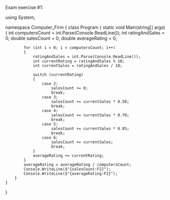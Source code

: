Exam exercise #1:


using System;

namespace Computer_Firm
{
    class Program
    {
        static void Main(string[] args)
        {
            int computersCount = int.Parse(Console.ReadLine());
            int ratingAndSales = 0;
            double salesCount = 0;
            double averageRating = 0;

            for (int i = 0; i < computersCount; i++)
            {
                ratingAndSales = int.Parse(Console.ReadLine());
                int currentRating = ratingAndSales % 10;
                int currentSales = ratingAndSales / 10;

                switch (currentRating)
                {
                    case 2:
                        salesCount += 0;
                        break;
                    case 3:
                        salesCount += currentSales * 0.50;
                        break;
                    case 4:
                        salesCount += currentSales * 0.70;
                        break;
                    case 5:
                        salesCount += currentSales * 0.85;
                        break;
                    case 6:
                        salesCount += currentSales;
                        break;
                }
                averageRating += currentRating; 
            }
            averageRating = averageRating / computersCount;
            Console.WriteLine($"{salesCount:F2}");
            Console.WriteLine($"{averageRating:F2}");
        }
    }
}

